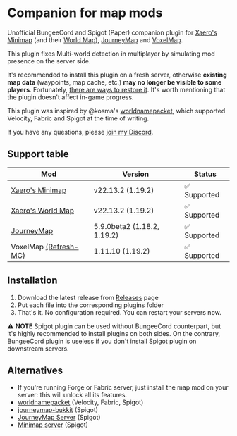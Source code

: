 # Companion for map mods
Unofficial BungeeCord and Spigot (Paper) companion plugin for
[Xaero's Minimap](https://www.curseforge.com/minecraft/mc-mods/xaeros-minimap)
(and their [World Map](https://www.curseforge.com/minecraft/mc-mods/xaeros-world-map)),
[JourneyMap](https://www.curseforge.com/minecraft/mc-mods/journeymap) and
[VoxelMap](https://discord.gg/Me4GWVGWhe).

This plugin fixes Multi-world detection in multiplayer by simulating mod presence on
the server side.


It's recommended to install this plugin on a fresh server, otherwise **existing map data**
(waypoints, map cache, etc.) **may no longer be visible to some players**. Fortunately,
[there are ways to restore it](https://github.com/turikhay/MapModCompanion/wiki/Restore-map-data).
It's worth mentioning that the plugin doesn't affect in-game progress.

This plugin was inspired by @kosma's [worldnamepacket](https://github.com/kosma/worldnamepacket),
which supported Velocity, Fabric and Spigot at the time of writing.

If you have any questions, please [join my Discord](https://discord.gg/H9ACHEqBrg).

## Support table
| Mod                                                                                | Version                     | Status      |
|------------------------------------------------------------------------------------|-----------------------------|-------------|
| [Xaero's Minimap](https://www.curseforge.com/minecraft/mc-mods/xaeros-minimap)     | v22.13.2 (1.19.2)           | ✅ Supported |
| [Xaero's World Map](https://www.curseforge.com/minecraft/mc-mods/xaeros-world-map) | v22.13.2 (1.19.2)           | ✅ Supported |
| [JourneyMap](https://www.curseforge.com/minecraft/mc-mods/journeymap)              | 5.9.0beta2 (1.18.2, 1.19.2) | ✅ Supported |
| VoxelMap [(Refresh-MC)](https://discord.gg/Me4GWVGWhe)                             | 1.11.10 (1.19.2)            | ✅ Supported |

## Installation
1. Download the latest release from [Releases](https://github.com/turikhay/MapModCompanion/releases) page
2. Put each file into the corresponding plugins folder
3. That's it. No configuration required. You can restart your servers now.

⚠️ **NOTE** Spigot plugin can be used without BungeeCord counterpart, but it's highly recommended to install
plugins on both sides. On the contrary, BungeeCord plugin is useless if you don't install Spigot plugin on
downstream servers.

## Alternatives
- If you're running Forge or Fabric server, just install the map mod on your server: this will unlock all its
  features.
- [worldnamepacket](https://github.com/kosma/worldnamepacket) (Velocity, Fabric, Spigot)
- [journeymap-bukkit](https://github.com/TeamJM/journeymap-bukkit) (Spigot)
- [JourneyMap Server](https://www.curseforge.com/minecraft/mc-mods/journeymap-server) (Spigot)
- [Minimap server](https://github.com/Ewpratten/MinimapServer) (Spigot)